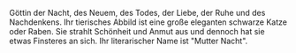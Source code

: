 Göttin der Nacht, des Neuem, des Todes, der Liebe, der Ruhe und des Nachdenkens.
Ihr tierisches Abbild ist eine große eleganten schwarze Katze oder Raben. Sie strahlt Schönheit und Anmut aus und dennoch hat sie etwas Finsteres an sich.
Ihr literarischer Name ist "Mutter Nacht".

